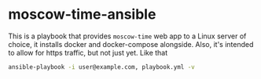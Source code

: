 # moscow-time-ansible

This is a playbook that provides `moscow-time` web app to a Linux server of choice, it installs docker and docker-compose alongside. Also, it's intended to allow for https traffic, but not just yet.
Like that

```bash
ansible-playbook -i user@example.com, playbook.yml -v
```
